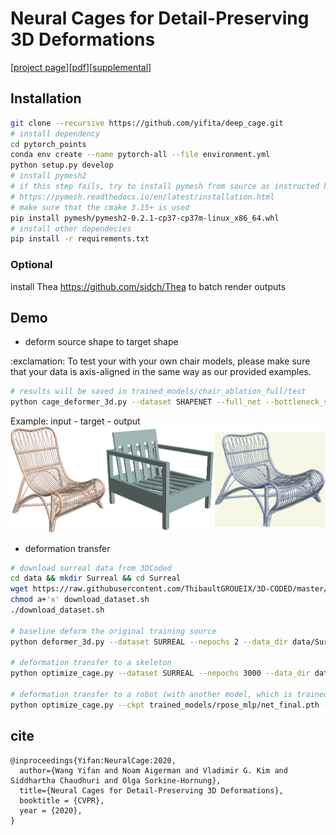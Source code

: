 # Neural Cages for Detail-Preserving 3D Deformations
[[project page][project-page]][[pdf][pdf]][[supplemental][supp-pdf]]
## Installation
```bash
git clone --recursive https://github.com/yifita/deep_cage.git
# install dependency
cd pytorch_points
conda env create --name pytorch-all --file environment.yml
python setup.py develop
# install pymesh2
# if this step fails, try to install pymesh from source as instructed here
# https://pymesh.readthedocs.io/en/latest/installation.html
# make sure that the cmake 3.15+ is used
pip install pymesh/pymesh2-0.2.1-cp37-cp37m-linux_x86_64.whl
# install other dependecies
pip install -r requirements.txt
```
### Optional
install Thea https://github.com/sidch/Thea to batch render outputs

## Demo
- deform source shape to target shape
<p class="callout warning">:exclamation: To test your with your own chair models, please make sure that your data is axis-aligned in the same way as our provided examples. </p>

```bash
# results will be saved in trained_models/chair_ablation_full/test
python cage_deformer_3d.py --dataset SHAPENET --full_net --bottleneck_size 256 --n_fold 2 --ckpt trained_models/chair_ablation_full/net_final.pth --target_model data/shapenet_target/**/*.obj  --source_model data/elaborated_chairs/throne_no_base.obj data/elaborated_chairs/Chaise_longue_noir_House_Doctor.ply --subdir fancy_chairs --phase test --is_poly
```
Example: input - target - output
![chair-example](trained_models/chair_ablation_full/fancy_chairs/renders/montage/Chaise_longue_noir_House_Doctor-92373022868b812fe9aa238b4bc8322e_model.png)
- deformation transfer
```bash
# download surreal data from 3DCoded
cd data && mkdir Surreal && cd Surreal
wget https://raw.githubusercontent.com/ThibaultGROUEIX/3D-CODED/master/data/download_dataset.sh
chmod a+'x' download_dataset.sh
./download_dataset.sh

# baseline deform the original training source
python deformer_3d.py --dataset SURREAL --nepochs 2 --data_dir data/Surreal --batch_size 2 --num_point 6890 --bottleneck_size 1024 --template data/cage_tpose.ply --source_model data/surreal_template_tpose.ply  --ckpt trained_models/tpose_atlas_b1024/net_final.pth --phase test

# deformation transfer to a skeleton
python optimize_cage.py --dataset SURREAL --nepochs 3000 --data_dir data/Surreal --num_point 6890 --bottleneck_size 1024 --clap_weight 0.05 --template data/cage_tpose.ply --model data/fancy_humanoid/Skeleton/skeleton_tpose.obj --subdir skeleton --source_model data/surreal_template_tpose.ply --ckpt trained_model/tpose_atlas_b1024/net_final.pth --lr 0.005 --is_poly

# deformation transfer to a robot (with another model, which is trained using resting pose instead of the tpose)
python optimize_cage.py --ckpt trained_models/rpose_mlp/net_final.pth --nepochs 8000 --mlp --num_point 6890 --phase test --dataset SURREAL --data_dir data/Surreal --model data/fancy_humanoid/robot.obj --subdir robot --source_model data/surreal_template.ply --clap_weight 0.1 --lr 0.0005 --template data/surreal_template_v77.ply
```

[project-page]: https://yifita.github.io/publication/deep_cage/
[pdf]: https://igl.ethz.ch/projects/neural-cage/06035.pdf
[arxiv-pdf]: https://arxiv.org/pdf/1912.06395.pdf
[supp-pdf]: https://igl.ethz.ch/projects/neural-cage/06035-supp.pdf

## cite
```
@inproceedings{Yifan:NeuralCage:2020,
  author={Wang Yifan and Noam Aigerman and Vladimir G. Kim and Siddhartha Chaudhuri and Olga Sorkine-Hornung},
  title={Neural Cages for Detail-Preserving 3D Deformations},
  booktitle = {CVPR},
  year = {2020},
}
```


